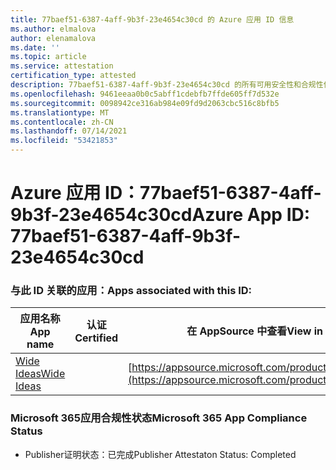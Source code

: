 ```yaml
---
title: 77baef51-6387-4aff-9b3f-23e4654c30cd 的 Azure 应用 ID 信息
ms.author: elmalova
author: elenamalova
ms.date: ''
ms.topic: article
ms.service: attestation
certification_type: attested
description: 77baef51-6387-4aff-9b3f-23e4654c30cd 的所有可用安全性和合规性信息。
ms.openlocfilehash: 9461eeaa0b0c5abff1cdebfb7ffde605ff7d532e
ms.sourcegitcommit: 0098942ce316ab984e09fd9d2063cbc516c8bfb5
ms.translationtype: MT
ms.contentlocale: zh-CN
ms.lasthandoff: 07/14/2021
ms.locfileid: "53421853"
---
```

# <a name="azure-app-id-77baef51-6387-4aff-9b3f-23e4654c30cd"></a><span data-ttu-id="840be-103">Azure 应用 ID：77baef51-6387-4aff-9b3f-23e4654c30cd</span><span class="sxs-lookup"><span data-stu-id="840be-103">Azure App ID: 77baef51-6387-4aff-9b3f-23e4654c30cd</span></span>


### <a name="apps-associated-with-this-id"></a><span data-ttu-id="840be-104">与此 ID 关联的应用：</span><span class="sxs-lookup"><span data-stu-id="840be-104">Apps associated with this ID:</span></span>
| <span data-ttu-id="840be-105">**应用名称**</span><span class="sxs-lookup"><span data-stu-id="840be-105">**App name**</span></span> | <span data-ttu-id="840be-106">**认证**</span><span class="sxs-lookup"><span data-stu-id="840be-106">**Certified**</span></span> | <span data-ttu-id="840be-107">**在 AppSource 中查看**</span><span class="sxs-lookup"><span data-stu-id="840be-107">**View in AppSource**</span></span> |
|-|-|-|
| [<span data-ttu-id="840be-108">Wide Ideas</span><span class="sxs-lookup"><span data-stu-id="840be-108">Wide Ideas</span></span>](https://docs.microsoft.com/en-us/microsoft-365-app-certification/forward/WA200000819) |  | [https://appsource.microsoft.com/product/office/WA200000819](https://appsource.microsoft.com/product/office/WA200000819) |

### <a name="microsoft-365-app-compliance-status"></a><span data-ttu-id="840be-109">Microsoft 365应用合规性状态</span><span class="sxs-lookup"><span data-stu-id="840be-109">Microsoft 365 App Compliance Status</span></span>
- <span data-ttu-id="840be-110">Publisher证明状态：已完成</span><span class="sxs-lookup"><span data-stu-id="840be-110">Publisher Attestaton Status: Completed</span></span>
